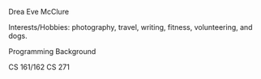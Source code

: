 Drea Eve McClure

Interests/Hobbies: photography, travel, writing, fitness, volunteering, and dogs.

Programming Background

CS 161/162
CS 271

